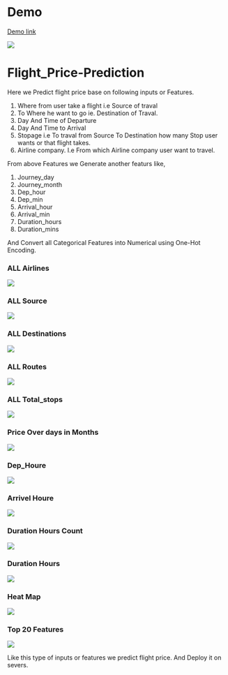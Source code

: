 # Demo
[Demo link](https://predict-flight-price-api.herokuapp.com/)

<img src="https://github.com/nickthakre/Flight_Price-Prediction/blob/2a67ab4fac816bdedc7b5b38f7e1d7ecc51ea1c7/Plots/home.PNG" />



# Flight_Price-Prediction

Here we Predict flight price base on following inputs or Features.<br>
1. Where from user take a flight i.e Source of traval
2. To Where he want to go ie. Destination of Traval.
3. Day And Time of Departure
4. Day And Time to Arrival
5. Stopage i.e To traval from Source To Destination how many Stop user wants or that flight takes.
6. Airline company. I.e From which Airline company user want to travel.

From above Features we Generate another featurs like,
1. Journey_day
2. Journey_month
3. Dep_hour
4. Dep_min
5. Arrival_hour
6. Arrival_min
7. Duration_hours
8. Duration_mins

And Convert all Categorical Features into Numerical using One-Hot Encoding.

### ALL Airlines
<img src="Plots/airline.png" />

### ALL Source
<img src="Plots/source.png" />

### ALL Destinations
<img src="Plots/destination.png" />

### ALL Routes
<img src="Plots/route.png" />

### ALL Total_stops
<img src="Plots/total_stop.png" />

### Price Over days in Months
<img src="Plots/journey_day.png" />

### Dep_Houre
<img src="Plots/dep_hour.png"/>

### Arrivel Houre
<img src="Plots/arrival_hour.png" />

### Duration Hours Count
<img src="Plots/duration_hours.png" />

### Duration Hours
<img src="Plots/duration_hours_lineplot.png" />

### Heat Map
<img src="Plots/heatmap.png" />

### Top 20 Features
<img src="Plots/Top features.png" />


Like this type of inputs or features we predict flight price.
And Deploy it on severs.

